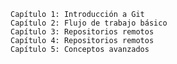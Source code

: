     Capítulo 1: Introducción a Git
    Capítulo 2: Flujo de trabajo básico
    Capítulo 3: Repositorios remotos
    Capítulo 4: Repositorios remotos
    Capítulo 5: Conceptos avanzados